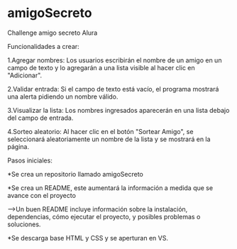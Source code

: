 # amigoSecreto
Challenge amigo secreto Alura

Funcionalidades a crear:

1.Agregar nombres: Los usuarios escribirán el nombre de un amigo en un campo de texto y lo agregarán a una lista visible al hacer clic en "Adicionar".

2.Validar entrada: Si el campo de texto está vacío, el programa mostrará una alerta pidiendo un nombre válido.

3.Visualizar la lista: Los nombres ingresados aparecerán en una lista debajo del campo de entrada.

4.Sorteo aleatorio: Al hacer clic en el botón "Sortear Amigo", se seleccionará aleatoriamente un nombre de la lista y se mostrará en la página.


Pasos iniciales: 

*Se crea un repositorio llamado amigoSecreto

*Se crea un README, este aumentará la información a medida que se avance con el proyecto

 -->Un buen README incluye información sobre la instalación, dependencias, cómo ejecutar el proyecto, y posibles problemas o soluciones.
 
*Se descarga base HTML y CSS y se aperturan en VS.
